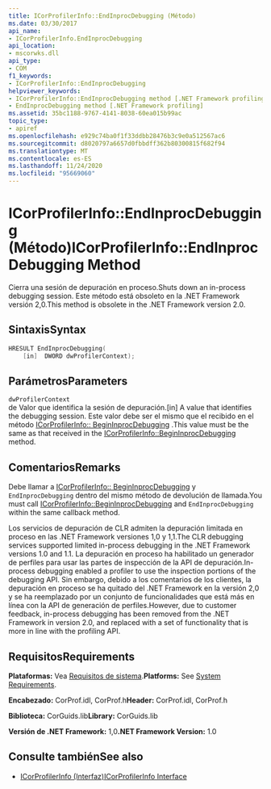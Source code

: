 ```yaml
---
title: ICorProfilerInfo::EndInprocDebugging (Método)
ms.date: 03/30/2017
api_name:
- ICorProfilerInfo.EndInprocDebugging
api_location:
- mscorwks.dll
api_type:
- COM
f1_keywords:
- ICorProfilerInfo::EndInprocDebugging
helpviewer_keywords:
- ICorProfilerInfo::EndInprocDebugging method [.NET Framework profiling]
- EndInprocDebugging method [.NET Framework profiling]
ms.assetid: 35bc1188-9767-4141-8038-60ea015b99ac
topic_type:
- apiref
ms.openlocfilehash: e929c74ba0f1f33ddbb28476b3c9e0a512567ac6
ms.sourcegitcommit: d8020797a6657d0fbbdff362b80300815f682f94
ms.translationtype: MT
ms.contentlocale: es-ES
ms.lasthandoff: 11/24/2020
ms.locfileid: "95669060"
---
```

# <a name="icorprofilerinfoendinprocdebugging-method"></a><span data-ttu-id="33fc1-102">ICorProfilerInfo::EndInprocDebugging (Método)</span><span class="sxs-lookup"><span data-stu-id="33fc1-102">ICorProfilerInfo::EndInprocDebugging Method</span></span>

<span data-ttu-id="33fc1-103">Cierra una sesión de depuración en proceso.</span><span class="sxs-lookup"><span data-stu-id="33fc1-103">Shuts down an in-process debugging session.</span></span> <span data-ttu-id="33fc1-104">Este método está obsoleto en la .NET Framework versión 2,0.</span><span class="sxs-lookup"><span data-stu-id="33fc1-104">This method is obsolete in the .NET Framework version 2.0.</span></span>  
  
## <a name="syntax"></a><span data-ttu-id="33fc1-105">Sintaxis</span><span class="sxs-lookup"><span data-stu-id="33fc1-105">Syntax</span></span>  
  
```cpp  
HRESULT EndInprocDebugging(  
    [in]  DWORD dwProfilerContext);  
```  
  
## <a name="parameters"></a><span data-ttu-id="33fc1-106">Parámetros</span><span class="sxs-lookup"><span data-stu-id="33fc1-106">Parameters</span></span>  

 `dwProfilerContext`  
 <span data-ttu-id="33fc1-107">de Valor que identifica la sesión de depuración.</span><span class="sxs-lookup"><span data-stu-id="33fc1-107">[in] A value that identifies the debugging session.</span></span> <span data-ttu-id="33fc1-108">Este valor debe ser el mismo que el recibido en el método [ICorProfilerInfo:: BeginInprocDebugging](icorprofilerinfo-begininprocdebugging-method.md) .</span><span class="sxs-lookup"><span data-stu-id="33fc1-108">This value must be the same as that received in the [ICorProfilerInfo::BeginInprocDebugging](icorprofilerinfo-begininprocdebugging-method.md) method.</span></span>  
  
## <a name="remarks"></a><span data-ttu-id="33fc1-109">Comentarios</span><span class="sxs-lookup"><span data-stu-id="33fc1-109">Remarks</span></span>  

 <span data-ttu-id="33fc1-110">Debe llamar a [ICorProfilerInfo:: BeginInprocDebugging](icorprofilerinfo-begininprocdebugging-method.md) y `EndInprocDebugging` dentro del mismo método de devolución de llamada.</span><span class="sxs-lookup"><span data-stu-id="33fc1-110">You must call [ICorProfilerInfo::BeginInprocDebugging](icorprofilerinfo-begininprocdebugging-method.md) and `EndInprocDebugging` within the same callback method.</span></span>  
  
 <span data-ttu-id="33fc1-111">Los servicios de depuración de CLR admiten la depuración limitada en proceso en las .NET Framework versiones 1,0 y 1,1.</span><span class="sxs-lookup"><span data-stu-id="33fc1-111">The CLR debugging services supported limited in-process debugging in the .NET Framework versions 1.0 and 1.1.</span></span> <span data-ttu-id="33fc1-112">La depuración en proceso ha habilitado un generador de perfiles para usar las partes de inspección de la API de depuración.</span><span class="sxs-lookup"><span data-stu-id="33fc1-112">In-process debugging enabled a profiler to use the inspection portions of the debugging API.</span></span> <span data-ttu-id="33fc1-113">Sin embargo, debido a los comentarios de los clientes, la depuración en proceso se ha quitado del .NET Framework en la versión 2,0 y se ha reemplazado por un conjunto de funcionalidades que está más en línea con la API de generación de perfiles.</span><span class="sxs-lookup"><span data-stu-id="33fc1-113">However, due to customer feedback, in-process debugging has been removed from the .NET Framework in version 2.0, and replaced with a set of functionality that is more in line with the profiling API.</span></span>  
  
## <a name="requirements"></a><span data-ttu-id="33fc1-114">Requisitos</span><span class="sxs-lookup"><span data-stu-id="33fc1-114">Requirements</span></span>  

 <span data-ttu-id="33fc1-115">**Plataformas:** Vea [Requisitos de sistema](../../get-started/system-requirements.md).</span><span class="sxs-lookup"><span data-stu-id="33fc1-115">**Platforms:** See [System Requirements](../../get-started/system-requirements.md).</span></span>  
  
 <span data-ttu-id="33fc1-116">**Encabezado:** CorProf.idl, CorProf.h</span><span class="sxs-lookup"><span data-stu-id="33fc1-116">**Header:** CorProf.idl, CorProf.h</span></span>  
  
 <span data-ttu-id="33fc1-117">**Biblioteca:** CorGuids.lib</span><span class="sxs-lookup"><span data-stu-id="33fc1-117">**Library:** CorGuids.lib</span></span>  
  
 <span data-ttu-id="33fc1-118">**Versión de .NET Framework:** 1,0</span><span class="sxs-lookup"><span data-stu-id="33fc1-118">**.NET Framework Version:** 1.0</span></span>  
  
## <a name="see-also"></a><span data-ttu-id="33fc1-119">Consulte también</span><span class="sxs-lookup"><span data-stu-id="33fc1-119">See also</span></span>

- [<span data-ttu-id="33fc1-120">ICorProfilerInfo (Interfaz)</span><span class="sxs-lookup"><span data-stu-id="33fc1-120">ICorProfilerInfo Interface</span></span>](icorprofilerinfo-interface.md)
